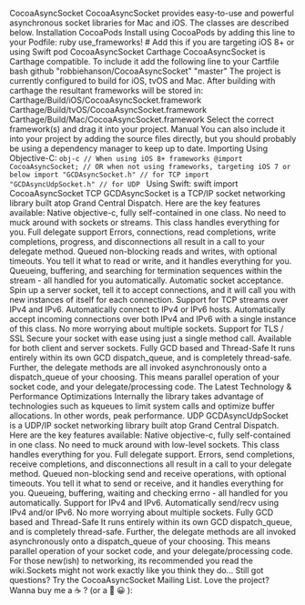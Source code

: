 CocoaAsyncSocket CocoaAsyncSocket provides easy-to-use and powerful asynchronous socket libraries for Mac and iOS. The classes are described below. Installation CocoaPods Install using CocoaPods by adding this line to your Podfile: ruby use_frameworks! # Add this if you are targeting iOS 8+ or using Swift pod CocoaAsyncSocket Carthage CocoaAsyncSocket is Carthage compatible. To include it add the following line to your Cartfile bash github "robbiehanson/CocoaAsyncSocket" "master" The project is currently configured to build for iOS, tvOS and Mac. After building with carthage the resultant frameworks will be stored in: Carthage/Build/iOS/CocoaAsyncSocket.framework Carthage/Build/tvOS/CocoaAsyncSocket.framework Carthage/Build/Mac/CocoaAsyncSocket.framework Select the correct framework(s) and drag it into your project. Manual You can also include it into your project by adding the source files directly, but you should probably be using a dependency manager to keep up to date. Importing Using Objective-C: ```obj-c // When using iOS 8+ frameworks @import CocoaAsyncSocket; // OR when not using frameworks, targeting iOS 7 or below import "GCDAsyncSocket.h" // for TCP import "GCDAsyncUdpSocket.h" // for UDP ``` Using Swift: swift import CocoaAsyncSocket TCP GCDAsyncSocket is a TCP/IP socket networking library built atop Grand Central Dispatch. Here are the key features available: Native objective-c, fully self-contained in one class. No need to muck around with sockets or streams. This class handles everything for you. Full delegate support Errors, connections, read completions, write completions, progress, and disconnections all result in a call to your delegate method. Queued non-blocking reads and writes, with optional timeouts. You tell it what to read or write, and it handles everything for you. Queueing, buffering, and searching for termination sequences within the stream - all handled for you automatically. Automatic socket acceptance. Spin up a server socket, tell it to accept connections, and it will call you with new instances of itself for each connection. Support for TCP streams over IPv4 and IPv6. Automatically connect to IPv4 or IPv6 hosts. Automatically accept incoming connections over both IPv4 and IPv6 with a single instance of this class. No more worrying about multiple sockets. Support for TLS / SSL Secure your socket with ease using just a single method call. Available for both client and server sockets. Fully GCD based and Thread-Safe It runs entirely within its own GCD dispatch_queue, and is completely thread-safe. Further, the delegate methods are all invoked asynchronously onto a dispatch_queue of your choosing. This means parallel operation of your socket code, and your delegate/processing code. The Latest Technology & Performance Optimizations Internally the library takes advantage of technologies such as kqueues to limit system calls and optimize buffer allocations. In other words, peak performance. UDP GCDAsyncUdpSocket is a UDP/IP socket networking library built atop Grand Central Dispatch. Here are the key features available: Native objective-c, fully self-contained in one class. No need to muck around with low-level sockets. This class handles everything for you. Full delegate support. Errors, send completions, receive completions, and disconnections all result in a call to your delegate method. Queued non-blocking send and receive operations, with optional timeouts. You tell it what to send or receive, and it handles everything for you. Queueing, buffering, waiting and checking errno - all handled for you automatically. Support for IPv4 and IPv6. Automatically send/recv using IPv4 and/or IPv6. No more worrying about multiple sockets. Fully GCD based and Thread-Safe It runs entirely within its own GCD dispatch_queue, and is completely thread-safe. Further, the delegate methods are all invoked asynchronously onto a dispatch_queue of your choosing. This means parallel operation of your socket code, and your delegate/processing code. For those new(ish) to networking, its recommended you read the wiki.Sockets might not work exactly like you think they do... Still got questions? Try the CocoaAsyncSocket Mailing List. Love the project? Wanna buy me a ☕️ ? (or a 🍺 😀 ):